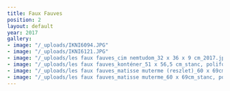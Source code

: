 ```yaml
---
title: Faux Fauves
position: 2
layout: default
year: 2017
gallery:
- image: "/_uploads/IKNI6094.JPG"
- image: "/_uploads/IKNI6121.JPG"
- image: "/_uploads/les faux fauves_cim nemtudom_32 x 36 x 9 cm_2017.jpg"
- image: "/_uploads/les faux fauves_konténer_51 x 56,5 cm_stanc, polifoam_2017.jpg"
- image: "/_uploads/les faux fauves_matisse muterme (reszlet)_60 x 69cm_stanc, polifoam_2017.jpg"
- image: "/_uploads/les faux fauves_matisse muterme_60 x 69cm_stanc, polifoam_2017.jpg"
---
```



